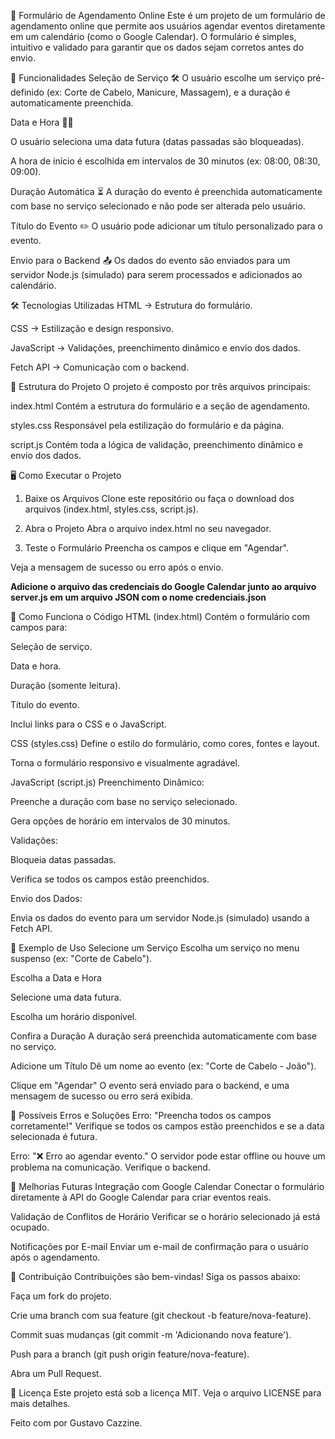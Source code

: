 📅 Formulário de Agendamento Online
Este é um projeto de um formulário de agendamento online que permite aos usuários agendar eventos diretamente em um calendário (como o Google Calendar). O formulário é simples, intuitivo e validado para garantir que os dados sejam corretos antes do envio.

🚀 Funcionalidades
Seleção de Serviço 🛠️
O usuário escolhe um serviço pré-definido (ex: Corte de Cabelo, Manicure, Massagem), e a duração é automaticamente preenchida.

Data e Hora 📅⏰

O usuário seleciona uma data futura (datas passadas são bloqueadas).

A hora de início é escolhida em intervalos de 30 minutos (ex: 08:00, 08:30, 09:00).

Duração Automática ⏳
A duração do evento é preenchida automaticamente com base no serviço selecionado e não pode ser alterada pelo usuário.

Título do Evento ✏️
O usuário pode adicionar um título personalizado para o evento.

Envio para o Backend 📤
Os dados do evento são enviados para um servidor Node.js (simulado) para serem processados e adicionados ao calendário.

🛠️ Tecnologias Utilizadas
HTML → Estrutura do formulário.

CSS → Estilização e design responsivo.

JavaScript → Validações, preenchimento dinâmico e envio dos dados.

Fetch API → Comunicação com o backend.

📂 Estrutura do Projeto
O projeto é composto por três arquivos principais:

index.html
Contém a estrutura do formulário e a seção de agendamento.

styles.css
Responsável pela estilização do formulário e da página.

script.js
Contém toda a lógica de validação, preenchimento dinâmico e envio dos dados.

🖥️ Como Executar o Projeto
1. Baixe os Arquivos
Clone este repositório ou faça o download dos arquivos (index.html, styles.css, script.js).

2. Abra o Projeto
Abra o arquivo index.html no seu navegador.

3. Teste o Formulário
Preencha os campos e clique em "Agendar".

Veja a mensagem de sucesso ou erro após o envio.

**Adicione o arquivo das credenciais do Google Calendar junto ao arquivo server.js em um arquivo JSON com o nome credenciais.json**

🎯 Como Funciona o Código
HTML (index.html)
Contém o formulário com campos para:

Seleção de serviço.

Data e hora.

Duração (somente leitura).

Título do evento.

Inclui links para o CSS e o JavaScript.

CSS (styles.css)
Define o estilo do formulário, como cores, fontes e layout.

Torna o formulário responsivo e visualmente agradável.

JavaScript (script.js)
Preenchimento Dinâmico:

Preenche a duração com base no serviço selecionado.

Gera opções de horário em intervalos de 30 minutos.

Validações:

Bloqueia datas passadas.

Verifica se todos os campos estão preenchidos.

Envio dos Dados:

Envia os dados do evento para um servidor Node.js (simulado) usando a Fetch API.

🧩 Exemplo de Uso
Selecione um Serviço
Escolha um serviço no menu suspenso (ex: "Corte de Cabelo").

Escolha a Data e Hora

Selecione uma data futura.

Escolha um horário disponível.

Confira a Duração
A duração será preenchida automaticamente com base no serviço.

Adicione um Título
Dê um nome ao evento (ex: "Corte de Cabelo - João").

Clique em "Agendar"
O evento será enviado para o backend, e uma mensagem de sucesso ou erro será exibida.

🛑 Possíveis Erros e Soluções
Erro: "Preencha todos os campos corretamente!"
Verifique se todos os campos estão preenchidos e se a data selecionada é futura.

Erro: "❌ Erro ao agendar evento."
O servidor pode estar offline ou houve um problema na comunicação. Verifique o backend.

📝 Melhorias Futuras
Integração com Google Calendar
Conectar o formulário diretamente à API do Google Calendar para criar eventos reais.

Validação de Conflitos de Horário
Verificar se o horário selecionado já está ocupado.

Notificações por E-mail
Enviar um e-mail de confirmação para o usuário após o agendamento.



🤝 Contribuição
Contribuições são bem-vindas! Siga os passos abaixo:

Faça um fork do projeto.

Crie uma branch com sua feature (git checkout -b feature/nova-feature).

Commit suas mudanças (git commit -m 'Adicionando nova feature').

Push para a branch (git push origin feature/nova-feature).

Abra um Pull Request.

📄 Licença
Este projeto está sob a licença MIT. Veja o arquivo LICENSE para mais detalhes.

Feito com por Gustavo Cazzine.
